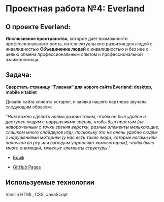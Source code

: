 # Проектная работа №4: Everland

## О проекте Everland:

**Инклюзивное пространство**, которое дает возможности профессионального роста, интеллектуального развития для людей с инвалидностью
**Объединение людей** с инвалидностью и без нее с целью обмена профессиональным опытом и профессиональной взаимопомощи

## Задача:
**Cверстать страницу “Главная” для нового сайта Everland: desktop, mobile и tablet** 

Дизайн сайта клиента устарел, и заявка нашего партнера звучала следующим образом:

*"Нам важно сделать новый дизайн таким, чтобы он был удобен и доступен людям с нарушениями зрения, чтобы был простым (не навороченным с точки зрения верстки, разные элементы мелькающие, слишком много слайдеров итд), поскольку это не очень удобно людям с нарушениями моторики (у нас есть такие люди, которые ногами или палочкой во рту или взглядом управляют компьютером), чтобы было много анимации, тяжелые элементы структуры."*

* [Бриф](https://www.notion.so/Everland-1-d3d4576f78ca451ab2331b6b0795d72c)

* [GitHub Pages](https://digital-nomadd.github.io/Project-Everland/)

## Используемые технологии ##
Vanilla HTML, CSS, JavaScript


